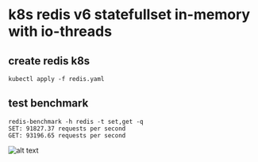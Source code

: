 # k8s redis v6 statefullset in-memory with io-threads

## create redis k8s
```
kubectl apply -f redis.yaml
```
## test benchmark
```
redis-benchmark -h redis -t set,get -q
SET: 91827.37 requests per second
GET: 93196.65 requests per second
```

![alt text](https://i.imgur.com/kx2OYA1.png)
